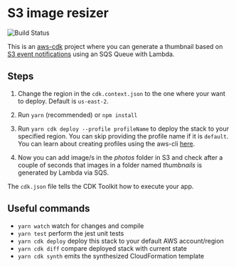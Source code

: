 # S3 image resizer

![Build Status](https://github.com/ryands17/s3-thumbnail-generator/workflows/CI/badge.svg)

This is an [aws-cdk](https://aws.amazon.com/cdk/) project where you can generate a thumbnail based on [S3 event notifications](https://docs.aws.amazon.com/AmazonS3/latest/dev/NotificationHowTo.html) using an SQS Queue with Lambda.

## Steps

1. Change the region in the `cdk.context.json` to the one where your want to deploy. Default is `us-east-2`.

2. Run `yarn` (recommended) or `npm install`

3. Run `yarn cdk deploy --profile profileName` to deploy the stack to your specified region. You can skip providing the profile name if it is `default`. You can learn about creating profiles using the aws-cli [here](https://docs.aws.amazon.com/cli/latest/reference/configure/#configure).

4. Now you can add image/s in the _photos_ folder in S3 and check after a couple of seconds that images in a folder named _thumbnails_ is generated by Lambda via SQS.

The `cdk.json` file tells the CDK Toolkit how to execute your app.

## Useful commands

- `yarn watch` watch for changes and compile
- `yarn test` perform the jest unit tests
- `yarn cdk deploy` deploy this stack to your default AWS account/region
- `yarn cdk diff` compare deployed stack with current state
- `yarn cdk synth` emits the synthesized CloudFormation template
